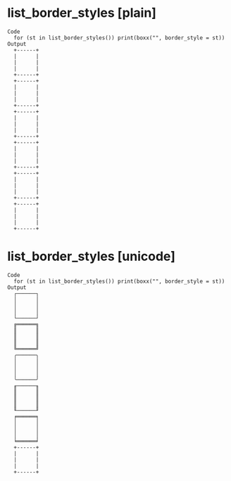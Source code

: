 # list_border_styles [plain]

    Code
      for (st in list_border_styles()) print(boxx("", border_style = st))
    Output
      +------+
      |      |
      |      |
      |      |
      +------+
      +------+
      |      |
      |      |
      |      |
      +------+
      +------+
      |      |
      |      |
      |      |
      +------+
      +------+
      |      |
      |      |
      |      |
      +------+
      +------+
      |      |
      |      |
      |      |
      +------+
      +------+
      |      |
      |      |
      |      |
      +------+
              
              
              
              
              

# list_border_styles [unicode]

    Code
      for (st in list_border_styles()) print(boxx("", border_style = st))
    Output
      ┌──────┐
      │      │
      │      │
      │      │
      └──────┘
      ╔══════╗
      ║      ║
      ║      ║
      ║      ║
      ╚══════╝
      ╭──────╮
      │      │
      │      │
      │      │
      ╰──────╯
      ╓──────╖
      ║      ║
      ║      ║
      ║      ║
      ╙──────╜
      ╒══════╕
      │      │
      │      │
      │      │
      ╘══════╛
      +------+
      |      |
      |      |
      |      |
      +------+
              
              
              
              
              

